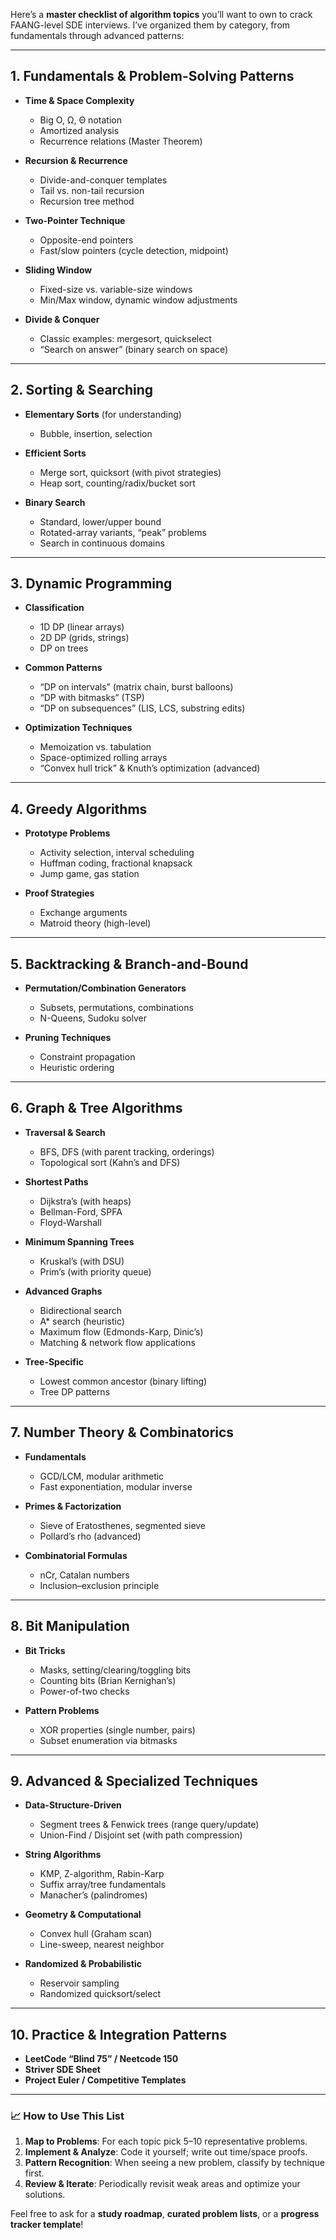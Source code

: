 Here’s a **master checklist of algorithm topics** you’ll want to own to crack FAANG-level SDE interviews. I’ve organized them by category, from fundamentals through advanced patterns:

---

## 1. Fundamentals & Problem-Solving Patterns  
- **Time & Space Complexity**  
  - Big O, Ω, Θ notation  
  - Amortized analysis  
  - Recurrence relations (Master Theorem)  

- **Recursion & Recurrence**  
  - Divide-and-conquer templates  
  - Tail vs. non-tail recursion  
  - Recursion tree method  

- **Two-Pointer Technique**  
  - Opposite-end pointers  
  - Fast/slow pointers (cycle detection, midpoint)  

- **Sliding Window**  
  - Fixed-size vs. variable-size windows  
  - Min/Max window, dynamic window adjustments  

- **Divide & Conquer**  
  - Classic examples: mergesort, quickselect  
  - “Search on answer” (binary search on space)  

---

## 2. Sorting & Searching  
- **Elementary Sorts** (for understanding)  
  - Bubble, insertion, selection  

- **Efficient Sorts**  
  - Merge sort, quicksort (with pivot strategies)  
  - Heap sort, counting/radix/bucket sort  

- **Binary Search**  
  - Standard, lower/upper bound  
  - Rotated-array variants, “peak” problems  
  - Search in continuous domains  

---

## 3. Dynamic Programming  
- **Classification**  
  - 1D DP (linear arrays)  
  - 2D DP (grids, strings)  
  - DP on trees  

- **Common Patterns**  
  - “DP on intervals” (matrix chain, burst balloons)  
  - “DP with bitmasks” (TSP)  
  - “DP on subsequences” (LIS, LCS, substring edits)  

- **Optimization Techniques**  
  - Memoization vs. tabulation  
  - Space-optimized rolling arrays  
  - “Convex hull trick” & Knuth’s optimization (advanced)  

---

## 4. Greedy Algorithms  
- **Prototype Problems**  
  - Activity selection, interval scheduling  
  - Huffman coding, fractional knapsack  
  - Jump game, gas station  

- **Proof Strategies**  
  - Exchange arguments  
  - Matroid theory (high-level)  

---

## 5. Backtracking & Branch-and-Bound  
- **Permutation/Combination Generators**  
  - Subsets, permutations, combinations  
  - N-Queens, Sudoku solver  

- **Pruning Techniques**  
  - Constraint propagation  
  - Heuristic ordering  

---

## 6. Graph & Tree Algorithms  
- **Traversal & Search**  
  - BFS, DFS (with parent tracking, orderings)  
  - Topological sort (Kahn’s and DFS)  

- **Shortest Paths**  
  - Dijkstra’s (with heaps)  
  - Bellman-Ford, SPFA  
  - Floyd-Warshall  

- **Minimum Spanning Trees**  
  - Kruskal’s (with DSU)  
  - Prim’s (with priority queue)  

- **Advanced Graphs**  
  - Bidirectional search  
  - A* search (heuristic)  
  - Maximum flow (Edmonds-Karp, Dinic’s)  
  - Matching & network flow applications  

- **Tree-Specific**  
  - Lowest common ancestor (binary lifting)  
  - Tree DP patterns  

---

## 7. Number Theory & Combinatorics  
- **Fundamentals**  
  - GCD/LCM, modular arithmetic  
  - Fast exponentiation, modular inverse  

- **Primes & Factorization**  
  - Sieve of Eratosthenes, segmented sieve  
  - Pollard’s rho (advanced)  

- **Combinatorial Formulas**  
  - nCr, Catalan numbers  
  - Inclusion–exclusion principle  

---

## 8. Bit Manipulation  
- **Bit Tricks**  
  - Masks, setting/clearing/toggling bits  
  - Counting bits (Brian Kernighan’s)  
  - Power-of-two checks  

- **Pattern Problems**  
  - XOR properties (single number, pairs)  
  - Subset enumeration via bitmasks  

---

## 9. Advanced & Specialized Techniques  
- **Data-Structure-Driven**  
  - Segment trees & Fenwick trees (range query/update)  
  - Union-Find / Disjoint set (with path compression)  

- **String Algorithms**  
  - KMP, Z-algorithm, Rabin-Karp  
  - Suffix array/tree fundamentals  
  - Manacher’s (palindromes)  

- **Geometry & Computational**  
  - Convex hull (Graham scan)  
  - Line-sweep, nearest neighbor  

- **Randomized & Probabilistic**  
  - Reservoir sampling  
  - Randomized quicksort/select  

---

## 10. Practice & Integration Patterns  
- **LeetCode “Blind 75” / Neetcode 150**  
- **Striver SDE Sheet**  
- **Project Euler / Competitive Templates**  

---

### 📈 How to Use This List  
1. **Map to Problems**: For each topic pick 5–10 representative problems.  
2. **Implement & Analyze**: Code it yourself; write out time/space proofs.  
3. **Pattern Recognition**: When seeing a new problem, classify by technique first.  
4. **Review & Iterate**: Periodically revisit weak areas and optimize your solutions.  

Feel free to ask for a **study roadmap**, **curated problem lists**, or a **progress tracker template**!